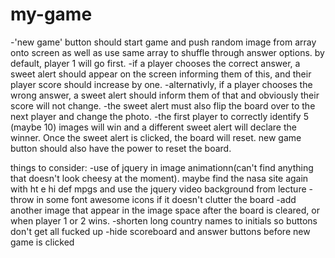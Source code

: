 # my-game

-'new game' button should start game and push random image from array onto screen as well as use same array to shuffle through answer options. by default, player 1 will go first.
-if a player chooses the correct answer, a sweet alert should appear on the screen informing them of this, and their player score should increase by one.
-alternativly, if a player chooses the wrong answer, a sweet alert should inform them of that and obviously their score will not change.
-the sweet alert must also flip the board over to the next player and change the photo.
-the first player to correctly identify 5 (maybe 10) images will win and a different sweet alert will declare the winner. Once the sweet alert is clicked, the board will reset. new game button should also have the power to reset the board.

things to consider:
-use of jquery in image animationn(can't find anything that doesn't look cheesy at the moment). maybe find the nasa site again with ht e hi def mpgs and use the jquery video background from lecture
-throw in some font awesome icons if it doesn't clutter the board
-add another image that appear in the image space after the board is cleared, or when player 1 or 2 wins.
-shorten long country names to initials so buttons don't get all fucked up
-hide scoreboard and answer buttons before new game is clicked

